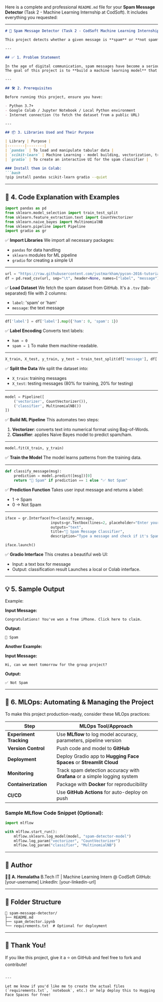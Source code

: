Here is a complete and professional `README.md` file for your **Spam Message Detector** (Task 2 - Machine Learning Internship at CodSoft). It includes everything you requested:

---

````markdown
# 📩 Spam Message Detector (Task 2 - CodSoft Machine Learning Internship)

This project detects whether a given message is **spam** or **not spam** using Natural Language Processing (NLP) techniques and a machine learning model. The model is deployed using **Gradio** for easy web interaction.

---

## ✅ 1. Problem Statement

In the age of digital communication, spam messages have become a serious issue. These are unsolicited messages, often containing scams, phishing links, or unwanted promotions.  
The goal of this project is to **build a machine learning model** that can **classify text messages as either 'spam' or 'ham' (not spam)** to improve communication quality and filter out unwanted content.

---

## 🛠️ 2. Prerequisites

Before running this project, ensure you have:

- Python 3.7+
- Google Colab / Jupyter Notebook / Local Python environment
- Internet connection (to fetch the dataset from a public URL)

---

## 📦 3. Libraries Used and Their Purpose

| Library | Purpose |
|--------|--------|
| `pandas` | To load and manipulate tabular data |
| `scikit-learn` | Machine Learning - model building, vectorization, training |
| `gradio` | To create an interactive UI for the spam classifier |

### Install them in Colab:
```bash
!pip install pandas scikit-learn gradio --quiet
````

---

## 🧠 4. Code Explanation with Examples

```python
import pandas as pd
from sklearn.model_selection import train_test_split
from sklearn.feature_extraction.text import CountVectorizer
from sklearn.naive_bayes import MultinomialNB
from sklearn.pipeline import Pipeline
import gradio as gr
```

✅ **Import Libraries**
We import all necessary packages:

* `pandas` for data handling
* `sklearn` modules for ML pipeline
* `gradio` for creating a simple UI

---

```python
url = "https://raw.githubusercontent.com/justmarkham/pycon-2016-tutorial/master/data/sms.tsv"
df = pd.read_csv(url, sep="\t", header=None, names=["label", "message"])
```

✅ **Load Dataset**
We fetch the spam dataset from GitHub. It's a `.tsv` (tab-separated) file with 2 columns:

* `label`: 'spam' or 'ham'
* `message`: the text message

---

```python
df['label'] = df['label'].map({'ham': 0, 'spam': 1})
```

✅ **Label Encoding**
Converts text labels:

* `ham → 0`
* `spam → 1`
  To make them machine-readable.

---

```python
X_train, X_test, y_train, y_test = train_test_split(df['message'], df['label'], test_size=0.2, random_state=42)
```

✅ **Split the Data**
We split the dataset into:

* `X_train`: training messages
* `X_test`: testing messages
  (80% for training, 20% for testing)

---

```python
model = Pipeline([
    ('vectorizer', CountVectorizer()),
    ('classifier', MultinomialNB())
])
```

✅ **Build ML Pipeline**
This automates two steps:

1. **Vectorizer**: converts text into numerical format using Bag-of-Words.
2. **Classifier**: applies Naive Bayes model to predict spam/ham.

---

```python
model.fit(X_train, y_train)
```

✅ **Train the Model**
The model learns patterns from the training data.

---

```python
def classify_message(msg):
    prediction = model.predict([msg])[0]
    return "🚫 Spam" if prediction == 1 else "✅ Not Spam"
```

✅ **Prediction Function**
Takes user input message and returns a label:

* 1 → Spam
* 0 → Not Spam

---

```python
iface = gr.Interface(fn=classify_message,
                     inputs=gr.Textbox(lines=2, placeholder="Enter your message here..."),
                     outputs="text",
                     title="📩 Spam Message Classifier",
                     description="Type a message and check if it's Spam or Not")

iface.launch()
```

✅ **Gradio Interface**
This creates a beautiful web UI:

* Input: a text box for message
* Output: classification result
  Launches a local or Colab interface.

---

## 💡 5. Sample Output

Example:

**Input Message:**

```
Congratulations! You've won a free iPhone. Click here to claim.
```

**Output:**

```
🚫 Spam
```

**Another Example:**

**Input Message:**

```
Hi, can we meet tomorrow for the group project?
```

**Output:**

```
✅ Not Spam
```

---

## 🔄 6. MLOps: Automating & Managing the Project

To make this project production-ready, consider these MLOps practices:

| Step                    | MLOps Tool/Approach                                                       |
| ----------------------- | ------------------------------------------------------------------------- |
| **Experiment Tracking** | Use **MLflow** to log model accuracy, parameters, pipeline version        |
| **Version Control**     | Push code and model to **GitHub**                                         |
| **Deployment**          | Deploy Gradio app to **Hugging Face Spaces** or **Streamlit Cloud**       |
| **Monitoring**          | Track spam detection accuracy with **Grafana** or a simple logging system |
| **Containerization**    | Package with **Docker** for reproducibility                               |
| **CI/CD**               | Use **GitHub Actions** for auto-deploy on push                            |

### Sample MLflow Code Snippet (Optional):

```python
import mlflow

with mlflow.start_run():
    mlflow.sklearn.log_model(model, "spam-detector-model")
    mlflow.log_param("vectorizer", "CountVectorizer")
    mlflow.log_param("classifier", "MultinomialNB")
```

---

## 🔗 Author

**👩‍💻 A. Hemalatha**
B.Tech IT | Machine Learning Intern @ CodSoft
GitHub: \[your-username]
LinkedIn: \[your-linkedin-url]

---

## 📂 Folder Structure

```
📁 spam-message-detector/
├── README.md
├── spam_detector.ipynb
└── requirements.txt  # Optional for deployment
```

---

## 🙌 Thank You!

If you like this project, give it a ⭐ on GitHub and feel free to fork and contribute!

```

---

Let me know if you'd like me to create the actual files (`requirements.txt`, `notebook`, etc.) or help deploy this to Hugging Face Spaces for free!
```
